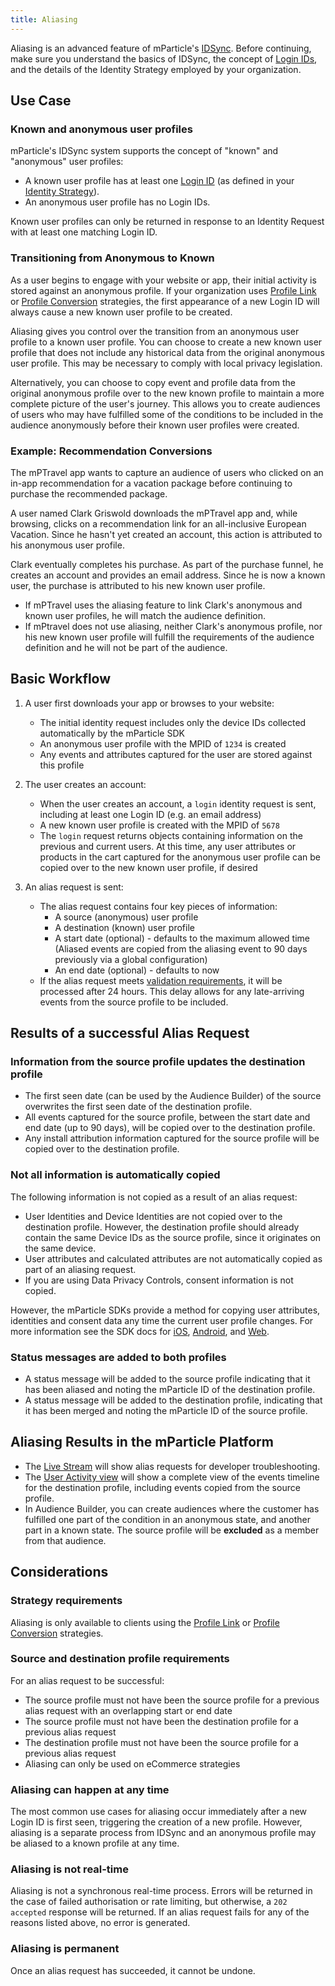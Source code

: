 ```yaml
---
title: Aliasing
---
```

<aside>
Aliasing is an advanced feature of mParticle's <a href="/guides/idsync/use-cases/">IDSync</a>. Before continuing, make sure you understand the basics of IDSync, the concept of <a href="/guides/idsync/components/#login-ids">Login IDs</a>, and the details of the Identity Strategy employed by your organization.
</aside>

## Use Case

### Known and anonymous user profiles
mParticle's IDSync system supports the concept of "known" and "anonymous" user profiles:

* A known user profile has at least one [Login ID](/guides/idsync/components/#login-ids) (as defined in your [Identity Strategy](/guides/idsync/components/#identity-strategy)).
* An anonymous user profile has no Login IDs.

Known user profiles can only be returned in response to an Identity Request with at least one matching Login ID.

### Transitioning from Anonymous to Known

As a user begins to engage with your website or app, their initial activity is stored against an anonymous profile. If your organization uses [Profile Link](/guides/idsync/profile-link-strategy/) or [Profile Conversion](/guides/idsync/profile-conversion-strategy/) strategies, the first appearance of a new Login ID will always cause a new known user profile to be created.

Aliasing gives you control over the transition from an anonymous user profile to a known user profile. You can choose to create a new known user profile that does not include any historical data from the original anonymous user profile. This may be necessary to comply with local privacy legislation.

Alternatively, you can choose to copy event and profile data from the original anonymous profile over to the new known profile to maintain a more complete picture of the user's journey. This allows you to create audiences of users who may have fulfilled some of the conditions to be included in the audience anonymously before their known user profiles were created.

### Example: Recommendation Conversions

The mPTravel app wants to capture an audience of users who clicked on an in-app recommendation for a vacation package before continuing to purchase the recommended package.

A user named Clark Griswold downloads the mPTravel app and, while browsing, clicks on a recommendation link for an all-inclusive European Vacation. Since he hasn't yet created an account, this action is attributed to his anonymous user profile.

Clark eventually completes his purchase. As part of the purchase funnel, he creates an account and provides an email address. Since he is now a known user, the purchase is attributed to his new known user profile.

* If mPTravel uses the aliasing feature to link Clark's anonymous and known user profiles, he will match the audience definition.
* If mPtravel does not use aliasing, neither Clark's anonymous profile, nor his new known user profile will fulfill the requirements of the audience definition and he will not be part of the audience.

## Basic Workflow

1. A user first downloads your app or browses to your website:
   * The initial identity request includes only the device IDs collected automatically by the mParticle SDK
   * An anonymous user profile with the MPID of `1234` is created
   * Any events and attributes captured for the user are stored against this profile

2. The user creates an account:
   * When the user creates an account, a `login` identity request is sent, including at least one Login ID (e.g. an email address)
   * A new known user profile is created with the MPID of `5678`
   * The `login` request returns objects containing information on the previous and current users. At this time, any user attributes or products in the cart captured for the anonymous user profile can be copied over to the new known user profile, if desired

3. An alias request is sent:
   *  The alias request contains four key pieces of information:
      * A source (anonymous) user profile
      * A destination (known) user profile
      * A start date (optional) - defaults to the maximum allowed time (Aliased events are copied from the aliasing event to 90 days previously via a global configuration)
      * An end date (optional) - defaults to now
   * If the alias request meets [validation requirements](#source-and-destination-profile-requirements), it will be processed after 24 hours. This delay allows for any late-arriving events from the source profile to be included.

## Results of a successful Alias Request

### Information from the source profile updates the destination profile

* The first seen date (can be used by the Audience Builder) of the source  overwrites the first seen date of the destination profile.
* All events captured for the source profile, between the start date and end date (up to 90 days), will be copied over to the destination profile.
* Any install attribution information captured for the source profile will be copied over to the destination profile.

### Not all information is automatically copied

The following information is not copied as a result of an alias request:
* User Identities and Device Identities are not copied over to the destination profile. However, the destination profile should already contain the same Device IDs as the source profile, since it originates on the same device.
* User attributes and calculated attributes are not automatically copied as part of an aliasing request. 
* If you are using Data Privacy Controls, consent information is not copied.

However, the mParticle SDKs provide a method for copying user attributes, identities and consent data any time the current user profile changes. For more information see the SDK docs for [iOS](/developers/sdk/ios/idsync/#user-aliasing), [Android](/developers/sdk/android/idsync/#user-aliasing), and [Web](/developers/sdk/web/idsync/#user-aliasing).

### Status messages are added to both profiles

* A status message will be added to the source profile indicating that it has been aliased and noting the mParticle ID of the destination profile.
* A status message will be added to the destination profile, indicating that it has been merged and noting the mParticle ID of the source profile.

## Aliasing Results in the mParticle Platform

* The [Live Stream](/guides/platform-guide/live-stream/) will show alias requests for developer troubleshooting.
* The [User Activity view](/guides/platform-guide/activity/#user-activity) will show a complete view of the events timeline for the destination profile, including events copied from the source profile.
* In Audience Builder, you can create audiences where the customer has fulfilled one part of the condition in an anonymous state, and another part in a known state. The source profile will be **excluded** as a member from that audience.


## Considerations

### Strategy requirements

Aliasing is only available to clients using the [Profile Link](/guides/idsync/profile-link-strategy/) or [Profile Conversion](/guides/idsync/profile-conversion-strategy/) strategies. 

### Source and destination profile requirements

For an alias request to be successful: 

* The source profile must not have been the source profile for a previous alias request with an overlapping start or end date
* The source profile must not have been the destination profile for a previous alias request
* The destination profile must not have been the source profile for a previous alias request
* Aliasing can only be used on eCommerce strategies

### Aliasing can happen at any time
The most common use cases for aliasing occur immediately after a new Login ID is first seen, triggering the creation of a new profile. However, aliasing is a separate process from IDSync and an anonymous profile may be aliased to a known profile at any time.

### Aliasing is not real-time

Aliasing is not a synchronous real-time process. Errors will be returned in the case of failed authorisation or rate limiting, but otherwise, a `202 accepted` response will be returned. If an alias request fails for any of the reasons listed above, no error is generated.

### Aliasing is permanent

Once an alias request has succeeded, it cannot be undone.


